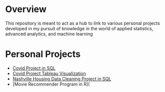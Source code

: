 # Overview

This repository is meant to act as a hub to link to various personal projects developed in my pursuit of knowledge in the world of applied statistics, advanced analytics, and machine learning

# Personal Projects

* [Covid Project in SQL](https://github.com/wbgephart/PortfolioProjects/tree/main/CovidProject)
* [Covid Project Tableau Visualization](https://public.tableau.com/app/profile/william.gephart/viz/CovidProject_16548318031930/Dashboard1)
* [Nashville Housing Data Cleaning Project in SQL](https://github.com/wbgephart/PortfolioProjects/tree/main/NashvilleHousingProject)
* [Movie Recommender Program in R](

